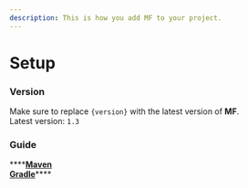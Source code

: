 ```yaml
---
description: This is how you add MF to your project.
---
```


# Setup

### Version

Make sure to replace `{version}` with the latest version of **MF**.  
Latest version: `1.3`

### Guide

\*\*\*\*[**Maven**](maven.md)  
[**Gradle**](gradle.md)\*\*\*\*

